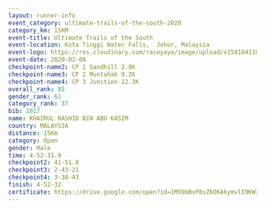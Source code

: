 ```yaml
--- 
layout: runner-info 
event_category: ultimate-trails-of-the-south-2020 
category_km: 15KM 
event-title: Ultimate Trails of the South 
event-location: Kota Tinggi Water Falls,  Johor, Malaysia 
event-logo: https://res.cloudinary.com/raceyaya/image/upload/v1581841103/logo/2020/ultimate-trails-2020_i93dfj.jpg 
event-date: 2020-02-08 
checkpoint-name2: CP 1 Sandhill 2.8K 
checkpoint-name3: CP 2 Muntahak 9.2K 
checkpoint-name4: CP 3 Junction 12.3K 
overall_rank: 85
gender_rank: 61
category_rank: 37
bib: 1017
name: KHAIRUL RASHID BIN ABU KASIM
country: MALAYSIA
distance: 15Km
category: Open
gender: Male
time: 4-52-31.9
checkpoint2: 41-51.8
checkpoint3: 2-43-21
checkpoint4: 3-38-43
finish: 4-52-32
certificate: https://drive.google.com/open?id=1M59bBxP8sZ6OKAkymvlI9KW2IcXOf3yY
--- 
```

